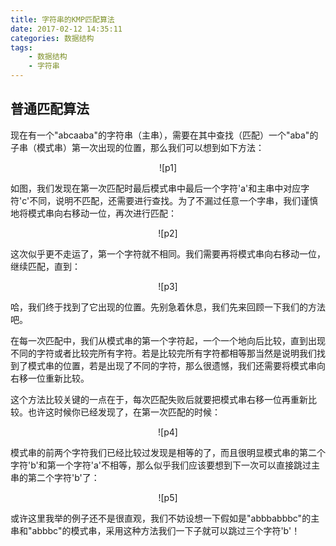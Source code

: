 ```yaml
---
title: 字符串的KMP匹配算法
date: 2017-02-12 14:35:11
categories: 数据结构
tags:
    - 数据结构
    - 字符串
---
```


## 普通匹配算法


现在有一个"abcaaba"的字符串（主串），需要在其中查找（匹配）一个"aba"的子串（模式串）第一次出现的位置，那么我们可以想到如下方法：

<center>![p1]</center>

如图，我们发现在第一次匹配时最后模式串中最后一个字符'a'和主串中对应字符'c'不同，说明不匹配，还需要进行查找。为了不漏过任意一个字串，我们谨慎地将模式串向右移动一位，再次进行匹配：
<!-- more -->

<center>![p2]</center>

这次似乎更不走运了，第一个字符就不相同。我们需要再将模式串向右移动一位，继续匹配，直到：

<center>![p3]</center>

哈，我们终于找到了它出现的位置。先别急着休息，我们先来回顾一下我们的方法吧。

在每一次匹配中，我们从模式串的第一个字符起，一个一个地向后比较，直到出现不同的字符或者比较完所有字符。若是比较完所有字符都相等那当然是说明我们找到了模式串的位置，若是出现了不同的字符，那么很遗憾，我们还需要将模式串向右移一位重新比较。

这个方法比较关键的一点在于，每次匹配失败后就要把模式串右移一位再重新比较。也许这时候你已经发现了，在第一次匹配的时候：

<center>![p4]</center>

模式串的前两个字符我们已经比较过发现是相等的了，而且很明显模式串的第二个字符'b'和第一个字符'a'不相等，那么似乎我们应该要想到下一次可以直接跳过主串的第二个字符'b'了：

<center>![p5]</center>

或许这里我举的例子还不是很直观，我们不妨设想一下假如是"abbbabbbc"的主串和"abbbc"的模式串，采用这种方法我们一下子就可以跳过三个字符'b'！


[p1]:http://ol98d2692.bkt.clouddn.com/字符串的KMP匹配算法/1.png "普通第一次匹配"
[p2]:http://ol98d2692.bkt.clouddn.com/字符串的KMP匹配算法/2.png "普通第二次匹配"
[p3]:http://ol98d2692.bkt.clouddn.com/字符串的KMP匹配算法/3.png "普通最后一次匹配"
[p4]:http://ol98d2692.bkt.clouddn.com/字符串的KMP匹配算法/4.png "普通第一次匹配2"
[p5]:http://ol98d2692.bkt.clouddn.com/字符串的KMP匹配算法/5.png "普通第二次匹配2"